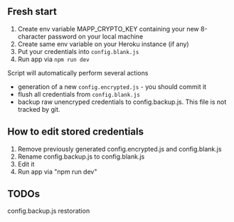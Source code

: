 Fresh start
---
1. Create env variable MAPP_CRYPTO_KEY containing your new 8-character password on your local machine
2. Create same env variable on your Heroku instance (if any)
3. Put your credentials into `config.blank.js`
4. Run app via `npm run dev`

Script will automatically perform several actions
- generation of a new `config.encrypted.js` - you should commit it
- flush all credentials from `config.blank.js`
- backup raw unencryped credentials to config.backup.js. This file is not tracked by git.

How to edit stored credentials
---
1. Remove previously generated config.encrypted.js and config.blank.js
2. Rename config.backup.js to config.blank.js
3. Edit it
4. Run app via "npm run dev"

TODOs
---
config.backup.js restoration
